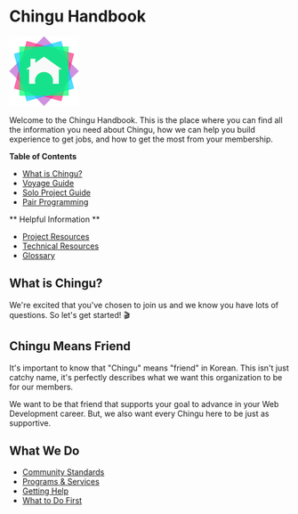 # Chingu Handbook

![Chingu Logo](/assets/chingu_logo.png)

Welcome to the Chingu Handbook. This is the place where you can find all the
information you need about Chingu, how we can help you build experience to get
jobs, and how to get the most from your membership.

**__Table of Contents__**

* [What is Chingu?](what-is-chingu)
* [Voyage Guide](./docs/guides/voyage.md)
* [Solo Project Guide](./docs/guides/soloproject.md)
* [Pair Programming](./docs/guides/pairprog.md)

** Helpful Information **

* [Project Resources](./docs/resources/project.md)
* [Technical Resources](./docs/resources/technical.md)
* [Glossary](./docs/resources/glossary.md)

## What is Chingu?

We're excited that you've chosen to join us and we know you have lots of 
questions. So let's get started! 🎬

## Chingu Means Friend

It's important to know that "Chingu" means "friend" in Korean. This isn't just
catchy name, it's perfectly describes what we want this organization to be for
our members. 

We want to be that friend that supports your goal to advance in
your Web Development career. But, we also want every Chingu here to be just as
supportive.

## What We Do

* [Community Standards](./docs/gettingstarted/communitystds.md)
* [Programs & Services](./docs/gettingstarted/programs.md)
* [Getting Help](./docs/gettingstarted/gettinghelp.md)
* [What to Do First](./docs/gettingstarted/whattodofirst.md)